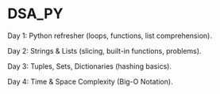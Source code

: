 # DSA_PY

Day 1: Python refresher (loops, functions, list comprehension).

Day 2: Strings & Lists (slicing, built-in functions, problems).

Day 3: Tuples, Sets, Dictionaries (hashing basics).

Day 4: Time & Space Complexity (Big-O Notation).